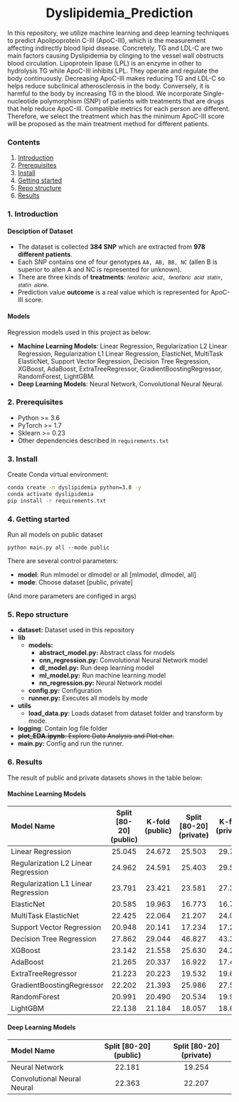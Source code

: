 <div align="center"> 

# Dyslipidemia_Prediction 
</div>

In this repository, we utilize machine learning and deep learning techniques to predict Apolipoprotein C-III (ApoC-III), which is the measurement affecting indirectly blood lipid disease. Concretely, TG and LDL-C are two main factors causing Dyslipidemia by clinging to the vessel wall obstructs blood circulation. Lipoprotein lipase (LPL) is an enzyme in other to hydrolysis TG while ApoC-III inhibits LPL. They operate and regulate the body continuously. Decreasing ApoC-III makes reducing TG and LDL-C so helps reduce subclinical atherosclerosis in the body. Conversely, it is harmful to the body by increasing TG in the blood. We incorporate Single-nucleotide polymorphism (SNP) of patients with treatments that are drugs that help reduce ApoC-III. Compatible metrics for each person are different. Therefore, we select the treatment which has the minimum ApoC-III score will be proposed as the main treatment method for different patients.

### Contents
1. [Introduction](#1-introduction)
2. [Prerequisites](#2-prerequisites)
3. [Install](#3-install)
4. [Getting started](#4-getting-started)
5. [Repo structure](#5-repo-structure)
6. [Results](#6-results) 

### 1. Introduction
#### Desciption of Dataset
- The dataset is collected **384 SNP** which are extracted from **978 different patients**. 
- Each SNP contains one of four genotypes `AA, AB, BB, NC` (allen B is superior to allen A and NC is represented for unknown).
- There are three kinds of **treatments**: `𝑓𝑒𝑛𝑜𝑓𝑖𝑏𝑟𝑖𝑐 𝑎𝑐𝑖𝑑, 𝑓𝑒𝑛𝑜𝑓𝑖𝑏𝑟𝑖𝑐 𝑎𝑐𝑖𝑑 𝑠𝑡𝑎𝑡𝑖𝑛, 𝑠𝑡𝑎𝑡𝑖𝑛 𝑎𝑙𝑜𝑛𝑒`.
- Prediction value **outcome** is a real value which is represented for ApoC-III score.


#### Models
Regression models used in this project as below:
- **Machine Learning Models**: Linear Regression, Regularization L2 Linear Regression, Regularization L1 Linear Regression, ElasticNet, MultiTask ElasticNet, Support Vector Regression, Decision Tree Regression, XGBoost, AdaBoost, ExtraTreeRegressor, GradientBoostingRegressor, RandomForest, LightGBM.
- **Deep Learning Models**: Neural Network, Convolutional Neural Neural.


### 2. Prerequisites
- Python >= 3.6
- PyTorch >= 1.7
- Sklearn >= 0.23
- Other dependencies described in `requirements.txt`


### 3. Install
Create Conda virtual environment:

```bash
conda create -n dyslipidemia python=3.8 -y
conda activate dyslipidemia
pip install -r requirements.txt
```

### 4. Getting started
Run all models on public dataset
```
python main.py all --mode public
```
There are several control parameters: 
- **model**: Run mlmodel or dlmodel or all [mlmodel, dlmodel, all]
- **mode**: Choose dataset [public, private]

(And more parameters are configed in args)

### 5. Repo structure
- **dataset:** Dataset used in this repository
- **lib**
   - **models:**
      - **abstract_model.py:** Abstract class for models
      - **cnn_regression.py:** Convolutional Neural Network model
      - **dl_model.py:** Run deep learning model
      - **ml_model.py:** Run machine learning model
      - **nn_regression.py:** Neural Network model
  - **config.py:** Configuration
  - **runner.py:** Executes all models by mode
- **utils**
  - **load_data.py**: Loads dataset from dataset folder and transform by mode.
- **logging**: Contain log file folder
- ~~**plot_EDA.ipynb**: Explore Data Analysis and Plot char.~~ 
- **main.py:** Config and run the runner. 


### 6. Results 
The result of public and private datasets shows in the table below:

#### Machine Learning Models
|             Model Name              |       Split [80-20] (public)    | K-fold (public) |       Split [80-20] (private)    | K-fold (private) |
|                :---                 |              :---:              |      :---:      |               :---:              |      :---:       |
| Linear Regression                   | 25.045 | 24.672 | 25.503 | 29.723 |
| Regularization L2 Linear Regression | 24.962 | 24.591 | 25.403 | 29.552 |
| Regularization L1 Linear Regression | 23.791 | 23.421 | 23.581 | 27.320 |
| ElasticNet                          | 20.585 | 19.963 | 16.773 | 16.748 |
| MultiTask ElasticNet                | 22.425 | 22.064 | 21.207 | 24.094 |
| Support Vector Regression           | 20.948 | 20.141 | 17.234 | 17.208 |
| Decision Tree Regression            | 27.862 | 29.044 | 46.827 | 43.348 |
| XGBoost                             | 23.142 | 21.558 | 25.630 | 24.260 |
| AdaBoost                            | 21.265 | 20.337 | 16.922 | 17.409 |
| ExtraTreeRegressor                  | 21.223 | 20.223 | 19.532 | 19.603 |
| GradientBoostingRegressor           | 22.202 | 21.393 | 25.986 | 27.510 |
| RandomForest                        | 20.991 | 20.490 | 20.534 | 19.927 |
| LightGBM                            | 22.138 | 21.184 | 18.057 | 18.676 |

#### Deep Learning Models
|             Model Name              |       Split [80-20] (public)    |       Split [80-20] (private)    |
|                :---                 |              :---:              |               :---:              |
| Neural Network                      | 22.181 | 19.254 |  
| Convolutional Neural Neural         | 22.363 | 22.207 |
